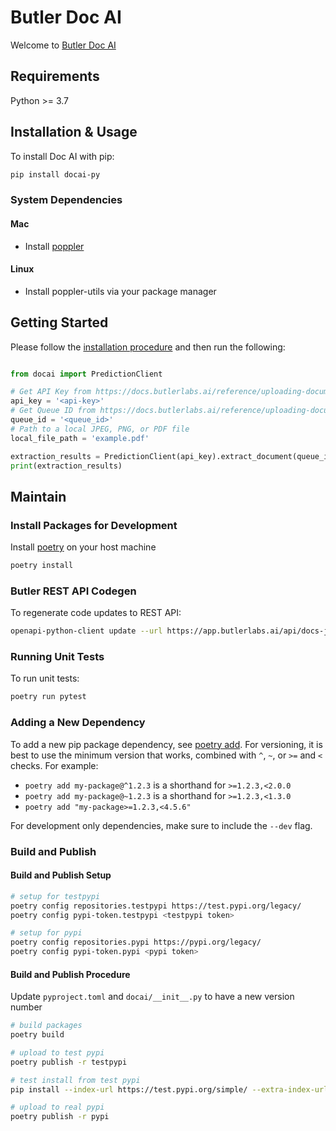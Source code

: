 # Butler Doc AI
Welcome to [Butler Doc AI](https://butlerlabs.ai)

## Requirements
Python >= 3.7

## Installation & Usage
To install Doc AI with pip:
```sh
pip install docai-py
```

### System Dependencies
#### Mac
- Install [poppler](http://macappstore.org/poppler/)

#### Linux
- Install poppler-utils via your package manager

## Getting Started
Please follow the [installation procedure](#installation--usage) and then run the following:

```python

from docai import PredictionClient

# Get API Key from https://docs.butlerlabs.ai/reference/uploading-documents-to-the-rest-api#get-your-api-key
api_key = '<api-key>'
# Get Queue ID from https://docs.butlerlabs.ai/reference/uploading-documents-to-the-rest-api#go-to-the-model-details-page
queue_id = '<queue_id>'
# Path to a local JPEG, PNG, or PDF file
local_file_path = 'example.pdf'

extraction_results = PredictionClient(api_key).extract_document(queue_id, local_file_path)
print(extraction_results)
```

## Maintain
### Install Packages for Development
Install [poetry](https://python-poetry.org/docs/#installation) on your host machine
```sh
poetry install
```

### Butler REST API Codegen
To regenerate code updates to REST API:
```sh
openapi-python-client update --url https://app.butlerlabs.ai/api/docs-json --config codegen.yaml
```

### Running Unit Tests
To run unit tests:
```sh
poetry run pytest
```

### Adding a New Dependency
To add a new pip package dependency, see [poetry add](https://python-poetry.org/docs/cli/#add).
For versioning, it is best to use the minimum version that works, combined with `^`, `~`, or `>=` and `<` checks.
For example:
- `poetry add my-package@^1.2.3` is a shorthand for `>=1.2.3,<2.0.0`
- `poetry add my-package@~1.2.3` is a shorthand for `>=1.2.3,<1.3.0`
- `poetry add "my-package>=1.2.3,<4.5.6"`

For development only dependencies, make sure to include the `--dev` flag.

### Build and Publish

#### Build and Publish Setup
```sh
# setup for testpypi
poetry config repositories.testpypi https://test.pypi.org/legacy/
poetry config pypi-token.testpypi <testpypi token>

# setup for pypi
poetry config repositories.pypi https://pypi.org/legacy/
poetry config pypi-token.pypi <pypi token>
```

#### Build and Publish Procedure
Update `pyproject.toml` and `docai/__init__.py` to have a new version number

```sh
# build packages
poetry build

# upload to test pypi
poetry publish -r testpypi

# test install from test pypi
pip install --index-url https://test.pypi.org/simple/ --extra-index-url https://pypi.org/simple docai-py

# upload to real pypi
poetry publish -r pypi
```
